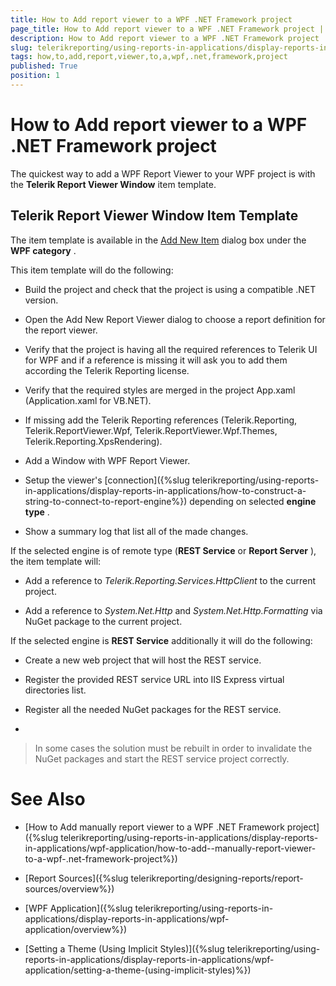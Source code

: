 ```yaml
---
title: How to Add report viewer to a WPF .NET Framework project
page_title: How to Add report viewer to a WPF .NET Framework project | for Telerik Reporting Documentation
description: How to Add report viewer to a WPF .NET Framework project
slug: telerikreporting/using-reports-in-applications/display-reports-in-applications/wpf-application/how-to-add-report-viewer-to-a-wpf-.net-framework-project
tags: how,to,add,report,viewer,to,a,wpf,.net,framework,project
published: True
position: 1
---
```


# How to Add report viewer to a WPF .NET Framework project



The quickest way to add a WPF Report Viewer to your WPF project is with the __Telerik Report Viewer Window__  item template.       

## Telerik Report Viewer Window Item Template

The item template is available in the             [Add New Item](https://msdn.microsoft.com/en-us/library/w0572c5b%28v=vs.100%29.aspx)             dialog box under the __WPF category__ .         

This item template will do the following:         

* Build the project and check that the project is using a compatible .NET version.             

* Open the Add New Report Viewer dialog to choose a report definition for the report viewer.             

* Verify that the project is having all the required references to Telerik UI for WPF and if a reference is missing               it will ask you to add them according the Telerik Reporting license.             

* Verify that the required styles are merged in the project App.xaml (Application.xaml for VB.NET).             

* If missing add the Telerik Reporting references                (Telerik.Reporting, Telerik.ReportViewer.Wpf, Telerik.ReportViewer.Wpf.Themes, Telerik.Reporting.XpsRendering).             

* Add a Window with WPF Report Viewer.             

* Setup the viewer's [connection]({%slug telerikreporting/using-reports-in-applications/display-reports-in-applications/how-to-construct-a-string-to-connect-to-report-engine%}) depending on selected __engine type__ .             

* Show a summary log that list all of the made changes.             

If the selected engine is of remote type (__REST Service__  or __Report Server__ ), the item template will:         

* Add a reference to *Telerik.Reporting.Services.HttpClient*  to the current project.             

* Add a reference to *System.Net.Http*  and *System.Net.Http.Formatting*  via NuGet package to the current project.             

If the selected engine is __REST Service__  additionally it will do the following:         

* Create a new web project that will host the REST service.             

* Register the provided REST service URL into IIS Express virtual directories list.             

* Register all the needed NuGet packages for the REST service.             

* 

   >In some cases the solution must be rebuilt in order to invalidate the NuGet packages and start the REST service project correctly.               

# See Also

 * [How to Add  manually report viewer to a WPF .NET Framework project]({%slug telerikreporting/using-reports-in-applications/display-reports-in-applications/wpf-application/how-to-add--manually-report-viewer-to-a-wpf-.net-framework-project%})

 * [Report Sources]({%slug telerikreporting/designing-reports/report-sources/overview%})

 * [WPF Application]({%slug telerikreporting/using-reports-in-applications/display-reports-in-applications/wpf-application/overview%})

 * [Setting a Theme (Using Implicit Styles)]({%slug telerikreporting/using-reports-in-applications/display-reports-in-applications/wpf-application/setting-a-theme-(using-implicit-styles)%})
